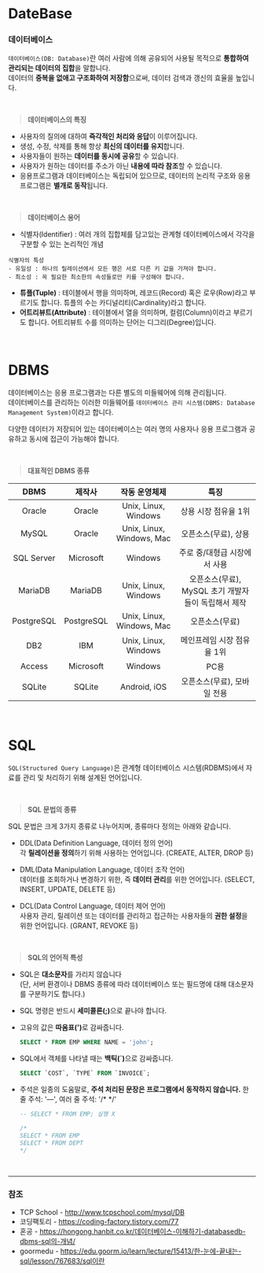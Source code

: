 # DateBase
### 데이터베이스
`데이터베이스(DB: Database)`란 여러 사람에 의해 공유되어 사용될 목적으로 **통합하여 관리되는 데이터의 집합**을 말합니다.<br>
데이터의 **중복을 없애고 구조화하여 저장함**으로써, 데이터 검색과 갱신의 효율을 높입니다.

<br>

> <b>데이터베이스의 특징</b>
- 사용자의 질의에 대하여 **즉각적인 처리와 응답**이 이루어집니다.
- 생성, 수정, 삭제를 통해 항상 **최신의 데이터를 유지**합니다.
- 사용자들이 원하는 **데이터를 동시에 공유**할 수 있습니다.
- 사용자가 원하는 데이터를 주소가 아닌 **내용에 따라 참조**할 수 있습니다.
- 응용프로그램과 데이터베이스는 독립되어 있으므로, 데이터의 논리적 구조와 응용프로그램은 **별개로 동작**됩니다.

<br>

> <b>데이터베이스 용어</b>
- 식별자(Identifier) : 여러 개의 집합체를 담고있는 관계형 데이터베이스에서 각각을 구분할 수 있는 논리적인 개념
```
식별자의 특성
- 유일성 : 하나의 릴레이션에서 모든 행은 서로 다른 키 값을 가져야 합니다.
- 최소성 : 꼭 필요한 최소한의 속성들로만 키를 구성해야 합니다.
```
- **튜플(Tuple)** : 테이블에서 행을 의미하며, 레코드(Record) 혹은 로우(Row)라고 부르기도 합니다. 튜플의 수는 카디널리티(Cardinality)라고 합니다. 
- **어트리뷰트(Attribute)** : 테이블에서 열을 의미하며, 컬럼(Column)이라고 부르기도 합니다. 어트리뷰트 수를 의미하는 단어는 디그리(Degree)입니다.

<br>

# DBMS
데이터베이스는 응용 프로그램과는 다른 별도의 미들웨어에 의해 관리됩니다.<br>
데이터베이스를 관리하는 이러한 미들웨어를 `데이터베이스 관리 시스템(DBMS: Database Management System)`이라고 합니다.<br>

다양한 데이터가 저장되어 있는 데이터베이스는 여러 명의 사용자나 응용 프로그램과 공유하고 동시에 접근이 가능해야 합니다.

<br>

> <b>대표적인 DBMS 종류</b>

|DBMS|제작사|작동 운영체제|특징|
|:--:|:---:|:-----------:|:-:|
|Oracle|Oracle|Unix, Linux, Windows|상용 시장 점유율 1위|
|MySQL|Oracle|Unix, Linux, Windows, Mac|오픈소스(무료), 상용|
|SQL Server|Microsoft|Windows|주로 중/대형급 시장에서 사용|
|MariaDB|MariaDB|Unix, Linux, Windows|오픈소스(무료), MySQL 초기 개발자들이 독립해서 제작|
|PostgreSQL|PostgreSQL|Unix, Linux, Windows, Mac|오픈소스(무료)|
|DB2|IBM|Unix, Linux, Windows|메인프레임 시장 점유율 1위|
|Access|Microsoft|Windows|PC용|
|SQLite|SQLite|Android, iOS|오픈소스(무료), 모바일 전용|

<br>

# SQL
`SQL(Structured Query Language)`은 관계형 데이터베이스 시스템(RDBMS)에서 자료를 관리 및 처리하기 위해 설계된 언어입니다.

<br>

> <b>SQL 문법의 종류</b>

SQL 문법은 크게 3가지 종류로 나누어지며, 종류마다 정의는 아래와 같습니다.

- DDL(Data Definition Language, 데이터 정의 언어)<br>
  각 <b>릴레이션을 정의</b>하기 위해 사용하는 언어입니다. (CREATE, ALTER, DROP 등)
  
- DML(Data Manipulation Language, 데이터 조작 언어)<br>
  데이터를 조회하거나 변경하기 위한, 즉 <b>데이터 관리</b>를 위한 언어입니다. (SELECT, INSERT, UPDATE, DELETE 등)
  
- DCL(Data Control Language, 데이터 제어 언어)<br>
  사용자 관리, 릴레이션 또는 데이터를 관리하고 접근하는 사용자들의 <b>권한 설정</b>을 위한 언어입니다. (GRANT, REVOKE 등)
  
<br>

> <b>SQL의 언어적 특성</b>

- SQL은 **대소문자**를 가리지 않습니다<br>
  (단, 서버 환경이나 DBMS 종류에 따라 데이터베이스 또는 필드명에 대해 대소문자를 구분하기도 합니다.)
  
- SQL 명령은 반드시 <b>세미콜론(&#59;)</b>으로 끝나야 합니다.<br>
- 고유의 값은 <b>따옴표(&#39;)</b>로 감싸줍니다.<br>
  ```SQL
  SELECT * FROM EMP WHERE NAME = 'john';
  ```
  
- SQL에서 객체를 나타낼 때는 <b>백틱(&#96;)</b>으로 감싸줍니다.<br>
  ```SQL
  SELECT `COST`, `TYPE` FROM `INVOICE`;
  ```
- 주석은 일종의 도움말로, <b>주석 처리된 문장은 프로그램에서 동작하지 않습니다.</b> 한 줄 주석: '&#8211;&#8211;', 여러 줄 주석: '&#47;&#42; &#42;&#47;'<br>
  ```SQL
  -- SELECT * FROM EMP; 실행 X
  
  /*
  SELECT * FROM EMP
  SELECT * FROM DEPT
  */
  ```

<br>
<hr>

### 참조

- TCP School - http://www.tcpschool.com/mysql/DB
- 코딩팩토리 - https://coding-factory.tistory.com/77
- 혼공 - https://hongong.hanbit.co.kr/데이터베이스-이해하기-databasedb-dbms-sql의-개념/
- goormedu - https://edu.goorm.io/learn/lecture/15413/한-눈에-끝내는-sql/lesson/767683/sql이란
